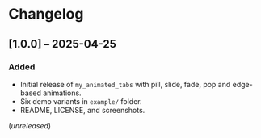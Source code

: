 # Changelog

## [1.0.0] – 2025-04-25
### Added
- Initial release of `my_animated_tabs` with pill, slide, fade, pop and edge-based animations.
- Six demo variants in `example/` folder.
- README, LICENSE, and screenshots.

(_unreleased_)
